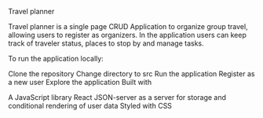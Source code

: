 Travel planner

Travel planner is a single page CRUD Application to organize group travel, allowing users to register as organizers. In the application users can keep track of traveler status, places to stop by and manage tasks.

To run the application locally:

Clone the repository
Change directory to src
Run the application
Register as a new user
Explore the application
Built with

A JavaScript library React
JSON-server as a server for storage and conditional rendering of user data
Styled with CSS
